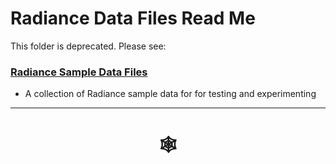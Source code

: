 <span style=display:none; >[You are now in a GitHub source code view - click this link to view Read Me file as a web page](http://www.ladybug.tools/spider/index.html#solar-well/radiance-data-files.README.md "View file as a web page." ) </span>

# Radiance Data Files Read Me

This folder is deprecated. Please see:

### [Radiance Sample Data Files]( https://www.ladybug.tools/spider/#radiance-sample-files/README.md )

* A collection of Radiance sample data for for testing and experimenting






***

# <center title="hello!" ><a href=javascript:window.scrollTo(0,0); style=text-decoration:none; > &#x1f578; </a></center>



